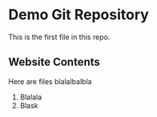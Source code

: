 # Demo Git Repository

This is the first file in this repo.

## Website Contents 

Here are files blalalbalbla

1. Blalala
2. Blask



